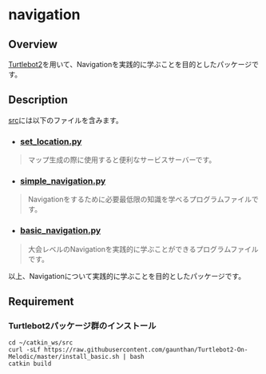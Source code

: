 # navigation
## Overview
[Turtlebot2](https://www.turtlebot.com/turtlebot2/)を用いて、Navigationを実践的に学ぶことを目的としたパッケージです。

## Description
[src](./src)には以下のファイルを含みます。
- ### [set_location.py](./src/set_location.py)
> マップ生成の際に使用すると便利なサービスサーバーです。

- ### [simple_navigation.py](./src/simple_navigation.py)
> Navigationをするために必要最低限の知識を学べるプログラムファイルです。

- ### [basic_navigation.py](./src/basic_navigation.py)
> 大会レベルのNavigationを実践的に学ぶことができるプログラムファイルです。

以上、Navigationについて実践的に学ぶことを目的としたパッケージです。

## Requirement

### Turtlebot2パッケージ群のインストール

```
cd ~/catkin_ws/src
curl -sLf https://raw.githubusercontent.com/gaunthan/Turtlebot2-On-Melodic/master/install_basic.sh | bash
catkin build
```
